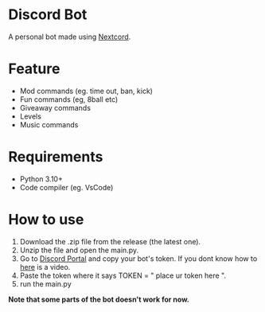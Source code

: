 # Discord Bot

A personal bot made using [Nextcord](https://docs.nextcord.dev/en/stable/).

# Feature
- Mod commands (eg. time out, ban, kick)
- Fun commands (eg, 8ball etc)
- Giveaway commands
- Levels
- Music commands

# Requirements
- Python 3.10+
- Code compiler (eg. VsCode)

# How to use
1. Download the .zip file from the release (the latest one).
2. Unzip the file and open the main.py.
3. Go to [Discord Portal](https://discord.com/developers/applications) and copy your bot's token. If you dont know how to [here](https://www.youtube.com/watch?v=gRhUL8zBc5w) is a video.
4. Paste the token where it says TOKEN = " place ur token here ".
5. run the main.py

**Note that some parts of the bot doesn't work for now.**
